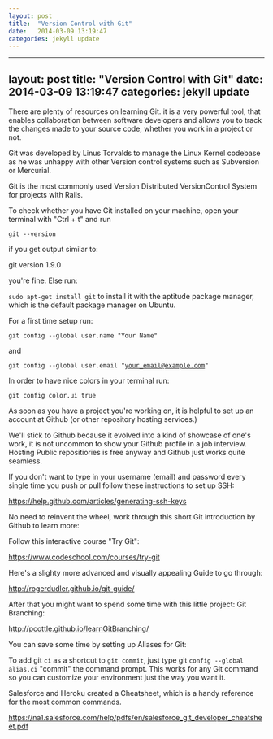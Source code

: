 ```yaml
---
layout: post
title:  "Version Control with Git"
date:   2014-03-09 13:19:47
categories: jekyll update
---
```

---
layout: post
title:  "Version Control with Git"
date:   2014-03-09 13:19:47
categories: jekyll update
---

There are plenty of resources on learning Git. it is a very powerful tool, that enables collaboration between software developers and allows you to track the changes made to your source code, whether you work in a project or not.

Git was developed by Linus Torvalds to manage the Linux Kernel codebase as he was unhappy with other Version control systems such as Subversion or Mercurial.

Git is the most commonly used Version Distributed VersionControl System for projects with Rails.

To check whether you have Git installed on your machine, open your terminal with "Ctrl + t" and run

<code>git --version </code>

if you get output similar to:

git version 1.9.0

you're fine. Else run:

<code>sudo apt-get install git</code> to install it with the aptitude package manager, which is the default package manager on Ubuntu.

For a first time setup run:

<code>git config --global user.name "Your Name"</code>

and

<code>git config --global user.email "your_email@example.com"</code>

In order to have nice colors in your terminal run:

<code>git config color.ui true</code>

As soon as you have a project you're working on, it is helpful to set up an account at Github (or other repository hosting services.)

We'll stick to Github because it evolved  into a kind of showcase of one's work, it is not uncommon to show your Github profile in a job interview. Hosting Public repositiories is free anyway and Github just works quite seamless.

If you don't want to type in your username (email) and password every single time you push or pull follow these instructions to set up SSH:

https://help.github.com/articles/generating-ssh-keys

No need to reinvent the wheel, work through this short Git introduction by Github to learn more:

Follow this interactive course "Try Git":

https://www.codeschool.com/courses/try-git

Here's a slighty more advanced and visually appealing Guide to go through:

http://rogerdudler.github.io/git-guide/

After that you might want to spend some time with this little project: Git Branching:

http://pcottle.github.io/learnGitBranching/

You can save some time by setting up Aliases for Git:

To add git <code>ci</code> as a shortcut to <code>git commit</code>, just type git <code>config --global alias.ci</code> "commit" the command prompt. This works for any Git command so you can customize your environment just the way you want it. 

Salesforce and Heroku created a Cheatsheet, which is a handy reference for the most common commands.

https://na1.salesforce.com/help/pdfs/en/salesforce_git_developer_cheatsheet.pdf
 
